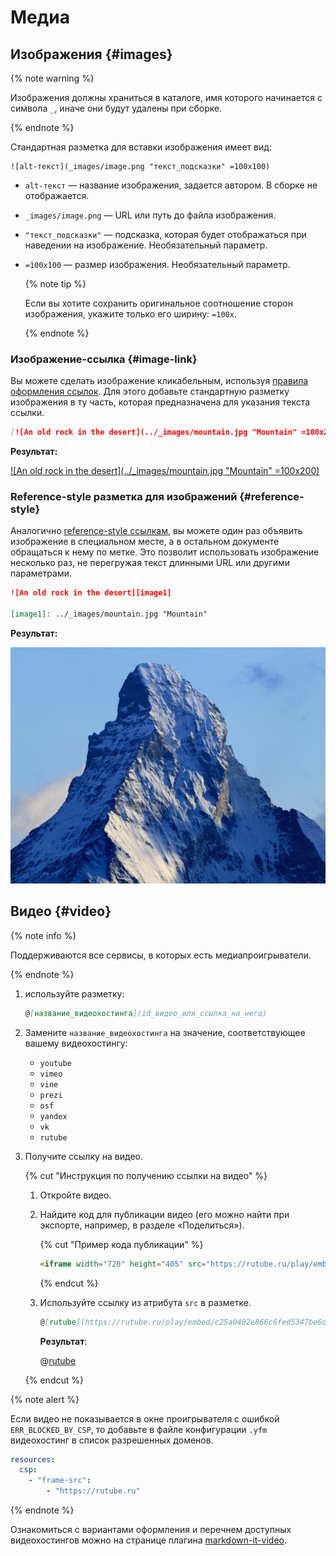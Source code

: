 # Медиа

## Изображения {#images}

{% note warning %}

Изображения должны храниться в каталоге, имя которого начинается с символа `_`, иначе они будут удалены при сборке.

{% endnote %}

Стандартная разметка для вставки изображения имеет вид:
```
![alt-текст](_images/image.png "текст_подсказки" =100x100)
```

  * `alt-текст` —  название изображения, задается автором. В сборке не отображается.
  * `_images/image.png` — URL или путь до файла изображения.
  * `"текст_подсказки"` — подсказка, которая будет отображаться при наведении на изображение. Необязательный параметр.
  * `=100x100` — размер изображения. Необязательный параметр.

    {% note tip %}

    Если вы хотите сохранить оригинальное соотношение сторон изображения, укажите только его ширину: `=100x`.

    {% endnote %}

### Изображение-ссылка {#image-link}

Вы можете сделать изображение кликабельным, используя [правила оформления ссылок](./links.md). Для этого добавьте стандартную разметку изображения в ту часть, которая предназначена для указания текста ссылки.

```markdown
[![An old rock in the desert](../_images/mountain.jpg "Mountain" =100x200)](https://yandex.com/images/search?text=mountain)
```

**Результат:**

[![An old rock in the desert](../_images/mountain.jpg "Mountain" =100x200)](https://yandex.com/images/search?text=mountain)

### Reference-style разметка для изображений {#reference-style}

Аналогично [reference-style ссылкам](./links.md#reference-style), вы можете один раз объявить изображение в специальном месте, а в остальном документе обращаться к нему по метке. Это позволит использовать изображение несколько раз, не перегружая текст длинными URL или другими параметрами.

```markdown
![An old rock in the desert][image1]

[image1]: ../_images/mountain.jpg "Mountain"
```

**Результат:**

![An old rock in the desert][image1]

[image1]: ../_images/mountain.jpg "Mountain"

## Видео {#video}

{% note info %}

Поддерживаются все сервисы, в которых есть медиапроигрыватели.

{% endnote %}

1. используйте разметку: 

    ```markdown
    @[название_видеохостинга](id_видео_или_ссылка_на_него)
    ```

1. Замените `название_видеохостинга` на значение, соответствующее вашему видеохостингу:

    - `youtube`
    - `vimeo`
    - `vine`
    - `prezi`
    - `osf`
    - `yandex`
    - `vk`
    - `rutube`

1. Получите ссылку на видео.

    {% cut "Инструкция по получению ссылки на видео" %}

    1. Откройте видео.
    1. Найдите код для публикации видео (его можно найти при экспорте, например, в разделе «Поделиться»).

        {% cut "Пример кода публикации" %}

        ```html
        <iframe width="720" height="405" src="https://rutube.ru/play/embed/c25a0402e866c6fed5347be6d7dbf9ca/" frameBorder="0" allow="clipboard-write; autoplay" webkitAllowFullScreen mozallowfullscreen allowFullScreen></iframe>
        ```

        {% endcut %}

    1. Используйте ссылку из атрибута `src` в разметке.

        ```markdown
        @[rutube](https://rutube.ru/play/embed/c25a0402e866c6fed5347be6d7dbf9ca/)
        ```

        **Результат**:

        @[rutube](https://rutube.ru/play/embed/c25a0402e866c6fed5347be6d7dbf9ca/)

    {% endcut %}

{% note alert %}

Если видео не показывается в окне проигрывателя с ошибкой `ERR_BLOCKED_BY_CSP`, то добавьте в файле конфигурации `.yfm` видеохостинг в список разрешенных доменов.

```yaml
resources:
  csp:
    - "frame-src":
        - "https://rutube.ru"
```

{% endnote %}

Ознакомиться с вариантами оформления и перечнем доступных видеохостингов можно на странице плагина [markdown-it-video](https://www.npmjs.com/package/markdown-it-video).